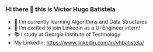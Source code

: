 ### Hi there 👋 this is Victor Hugo Batistela

- 🌱 I’m currently learning Algorithms and Data Structures
- 👯 I’m excited to join LinkedIn as a UI Engineer intern!
- 📚 I study at Georgia Institute of Technology
- My LinkedIn: https://www.linkedin.com/in/vhbatistela/
